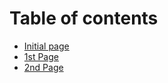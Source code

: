 # Table of contents

* [Initial page](README.md)
* [1st Page](1st-page.md)
* [2nd Page](2nd-page.md)

